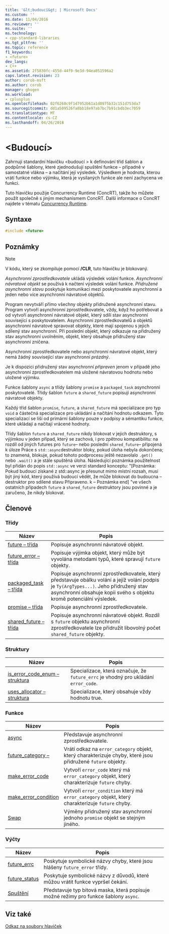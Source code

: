 ```yaml
---
title: '&lt;budoucí&gt; | Microsoft Docs'
ms.custom: ''
ms.date: 11/04/2016
ms.reviewer: ''
ms.suite: ''
ms.technology:
- cpp-standard-libraries
ms.tgt_pltfrm: ''
ms.topic: reference
f1_keywords:
- <future>
dev_langs:
- C++
ms.assetid: 2f5830fc-455d-44f9-9e3d-94ea051596a2
caps.latest.revision: 23
author: corob-msft
ms.author: corob
manager: ghogen
ms.workload:
- cplusplus
ms.openlocfilehash: 02f6268c9f1d7952b61a1d0975b32c151d753da7
ms.sourcegitcommit: dd1a509526fa8bb18e97ab7bc7b91cbdb3ec7059
ms.translationtype: MT
ms.contentlocale: cs-CZ
ms.lasthandoff: 04/26/2018
---
```

# <a name="ltfuturegt"></a>&lt;Budoucí&gt;

Zahrnují standardní hlavičku \<budoucí > k definování tříd šablon a podpůrné šablony, které zjednodušují spuštění funkce – případně v samostatné vlákna – a načítání její výsledek. Výsledkem je hodnota, kterou vrátí funkce nebo výjimku, která je vysílaných funkce ale není zachycena ve funkci.

Tuto hlavičku použije Concurrency Runtime (ConcRT), takže ho můžete použít společně s jiným mechanismem ConcRT. Další informace o ConcRT najdete v tématu [Concurrency Runtime](../parallel/concrt/concurrency-runtime.md).

## <a name="syntax"></a>Syntaxe

```cpp
#include <future>
```

## <a name="remarks"></a>Poznámky

> [!NOTE]
> V kódu, který se zkompiluje pomocí **/CLR**, tuto hlavičku je blokovaný.

*Asynchronní zprostředkovatele* ukládá výsledek volání funkce. *Asynchronní návratové objekt* se používá k načtení výsledek volání funkce. *Přidružené asynchronní stavu* poskytuje komunikaci mezi poskytovatele asynchronní a jeden nebo více asynchronní návratové objektů.

Program nevytváří přímo všechny objekty přidružené asynchronní stavu. Program vytvoří asynchronní zprostředkovatele, vždy, když ho potřebovat a od vytvoří asynchronní návratové objekt, který sdílí stav asynchronní související s poskytovatelem. Asynchronní zprostředkovatelů a objektů asynchronní návratové spravovat objekty, které mají spojenou s jejich sdílený stav asynchronní. Při poslední objekt, který odkazuje na přidružený stav asynchronní uvolněním, objekt, který obsahuje přidružený stav asynchronní zničena.

Asynchronní zprostředkovatele nebo asynchronní návratové objekt, který nemá žádný související stav asynchronní *prázdný*.

Je k dispozici přidružený stav asynchronní *připraven* jenom v případě jeho asynchronní zprostředkovatelem má uložené návratovou hodnotu nebo uložené výjimku.

Funkce šablony `async` a třídy šablony `promise` a `packaged_task` asynchronní poskytovatelé. Třídy šablon `future` a `shared_future` popisují asynchronní návratové objekty.

Každý tříd šablon `promise`, `future`, a `shared_future` má specializace pro typ `void` a částečná specializace pro ukládání a načítání hodnotu odkazem. Tyto specializací se liší od primární šablony pouze v podpisy a sémantiku funkce, které ukládají a načítají vrácené hodnoty.

Třídy šablon `future` a `shared_future` nikdy blokovat v jejich destruktory, s výjimkou v jeden případ, který se zachová, i pro zpětnou kompatibilitu: na rozdíl od jiných futures pro `future`– nebo poslední `shared_future`– připojená k úloze Práce s `std::async`destruktor bloky, pokud úloha nebyla dokončena; to znamená, blokuje, pokud tohoto podprocesu ještě nezavolalo `.get()` nebo `.wait()` a je stále spuštěná úloha. Následující poznámka použitelnost byl přidán do popis `std::async` ve verzi standard konceptu: "[Poznámka: Pokud budoucí získané z std::async je přesunut mimo místní rozsah, musí být jiný kód, který používá budoucí vědět, že může blokovat do budoucna – destruktor pro sdílené stavu Připraveno. k – Poznámka end] "ve všech ostatních případech `future` a `shared_future` destruktory jsou povinné a je zaručeno, že nikdy blokovat.

## <a name="members"></a>Členové

### <a name="classes"></a>Třídy

|Název|Popis|
|----------|-----------------|
|[future – třída](../standard-library/future-class.md)|Popisuje asynchronní návratové objekt.|
|[future_error – třída](../standard-library/future-error-class.md)|Popisuje výjimka objekt, který může být vyvolána metodami typů, které spravují `future` objekty.|
|[packaged_task – třída](../standard-library/packaged-task-class.md)|Popisuje asynchronní zprostředkovatele, který představuje obálku volání a jejíž volání podpis je `Ty(ArgTypes...)`. Jeho přidružený stav asynchronní obsahuje kopii svého s objektu kromě potenciální výsledek.|
|[promise – třída](../standard-library/promise-class.md)|Popisuje asynchronní zprostředkovatele.|
|[shared_future – třída](../standard-library/shared-future-class.md)|Popisuje asynchronní návratové objekt. Rozdíl s `future` objektu asynchronní zprostředkovatele lze přidružit libovolný počet `shared_future` objekty.|

### <a name="structures"></a>Struktury

|Název|Popis|
|----------|-----------------|
|[is_error_code_enum – struktura](../standard-library/is-error-code-enum-structure.md)|Specializace, která označuje, že `future_errc` je vhodný pro ukládání `error_code`.|
|[uses_allocator – struktura](../standard-library/uses-allocator-structure.md)|Specializace, který obsahuje vždy hodnotu true.|

### <a name="functions"></a>Funkce

|Název|Popis|
|----------|-----------------|
|[async](../standard-library/future-functions.md#async)|Představuje asynchronní zprostředkovatele.|
|[future_category –](../standard-library/future-functions.md#future_category)|Vrátí odkaz na `error_category` objekt, který charakterizuje chyby, které jsou přidružené `future` objekty.|
|[make_error_code](../standard-library/future-functions.md#make_error_code)|Vytvoří `error_code` který má `error_category` objekt, který charakterizuje `future` chyby.|
|[make_error_condition](../standard-library/future-functions.md#make_error_condition)|Vytvoří `error_condition` který má `error_category` objekt, který charakterizuje `future` chyby.|
|[Swap](../standard-library/future-functions.md#swap)|Výměny přidružený stav asynchronní jednoho `promise` objekt se stejným jiného.|

### <a name="enumerations"></a>Výčty

|Název|Popis|
|----------|-----------------|
|[future_errc](../standard-library/future-enums.md#future_errc)|Poskytuje symbolické názvy chyby, které jsou hlášeny `future_error` třídy.|
|[future_status](../standard-library/future-enums.md#future_status)|Poskytuje symbolické názvy z důvodů, které můžou vrátit funkce vypršel čekání.|
|[Spuštění](../standard-library/future-enums.md#launch)|Představuje typ bitová maska, která popisuje možné režimy pro funkce šablony `async`.|

## <a name="see-also"></a>Viz také

[Odkaz na soubory hlaviček](../standard-library/cpp-standard-library-header-files.md)<br/>
